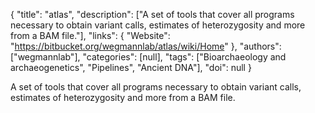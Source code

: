 {
  "title": "atlas",
  "description": ["A set of tools that cover all programs necessary to obtain variant calls, estimates of heterozygosity and more from a BAM file."],
  "links": {
    "Website": "https://bitbucket.org/wegmannlab/atlas/wiki/Home"
  },
  "authors": ["wegmannlab"],
  "categories": [null],
  "tags": ["Bioarchaeology and archaeogenetics", "Pipelines", "Ancient DNA"],
  "doi": null
}

<!-- Generated by csv2md.R – do not edit by hand -->

A set of tools that cover all programs necessary to obtain variant calls, estimates of heterozygosity and more from a BAM file.